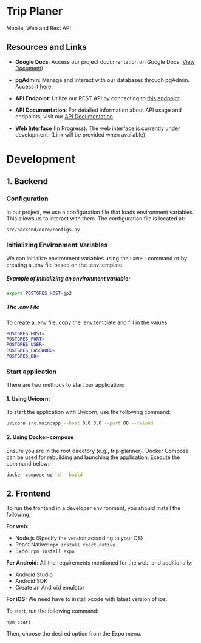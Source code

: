 # Trip Planer
Mobile, Web and Rest API

## Resources and Links

- **Google Docs**: Access our project documentation on Google Docs. [View Document](https://docs.google.com/document/d/1IqmiUzFOp4TbW4GeCk5t_hnSfs0YkB154wvZao-6htY))

- **pgAdmin**: Manage and interact with our databases through pgAdmin. Access it [here](http://51.83.130.148:5002/login).

- **API Endpoint**: Utilize our REST API by connecting to [this endpoint](http://51.83.130.148:8081/).

- **API Documentation**: For detailed information about API usage and endpoints, visit our [API Documentation](http://51.83.130.148:8081/docs).

- **Web Interface** (In Progress): The web interface is currently under development. (Link will be provided when available)

# Development

## 1. Backend 
### Configuration

In our project, we use a configuration file that loads environment variables. This allows us to interact with them. The configuration file is located at:

```bash
src/backend/core/configs.py
```

### Initializing Environment Variables
We can initialize environment variables using the `EXPORT` command or by creating a .env file based on the .env.template.

##### Example of initializing an environment variable:

```bash
export POSTGRES_HOST=jp2
```

#####  The .env File
To create a .env file, copy the .env.template and fill in the values:
```bash
POSTGRES_HOST=
POSTGRES_PORT=
POSTGRES_USER=
POSTGRES_PASSWORD=
POSTGRES_DB=
```

### Start application
There are two methods to start our application:

#### 1. Using Uvicorn:
    
To start the application with Uvicorn, use the following command:

```bash
uvicorn src.main:app --host 0.0.0.0 --port 80 --reload
```
#### 2. Using Docker-compose

Ensure you are in the root directory (e.g., trip-planner). Docker Compose can be used for rebuilding and launching the application. Execute the command below:
```bash 
docker-compose up -d --build
```


## 2. Frontend 

To run the frontend in a developer environment, you should install the following:

**For web:**
- Node.js (Specify the version according to your OS)
- React Native: `npm install react-native`
- Expo: `npm install expo`

**For Android:**
All the requirements mentioned for the web, and additionally:
- Android Studio
- Android SDK
- Create an Android emulator

**For iOS:**
We need have to install xcode with latest version of ios.

To start, run the following command:
```bash
npm start
```
Then, choose the desired option from the Expo menu.
